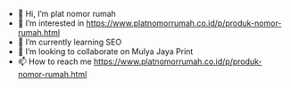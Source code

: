 - 👋 Hi, I’m plat nomor rumah
- 👀 I’m interested in https://www.platnomorrumah.co.id/p/produk-nomor-rumah.html
- 🌱 I’m currently learning SEO
- 💞️ I’m looking to collaborate on Mulya Jaya Print
- 📫 How to reach me https://www.platnomorrumah.co.id/p/produk-nomor-rumah.html

<!---
bstotan/bstotan is a ✨ special ✨ repository because its `README.md` (this file) appears on your GitHub profile.
You can click the Preview link to take a look at your changes.
--->
